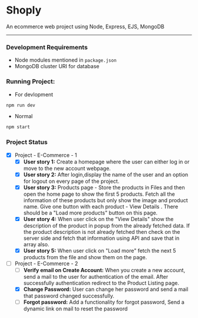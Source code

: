 # Shoply
An ecommerce web project using Node, Express,  EJS, MongoDB

________________________________

### Development Requirements

*  Node modules mentioned in `package.json`
* MongoDB cluster URI for database

### Running Project:
* For devlopment
```bash
npm run dev
```
* Normal
```bash
npm start
```


### Project Status
- [x] Project - E-Commerce - 1
    - [x] **User story 1:** Create a homepage where the user can either log in or move to the new account webpage.
    - [x] **User story 2:** After login,display the name of the user and an option for logout on every page of the project.
    - [x] **User story 3:** Products page - Store the products in Files and then open the home page to show the first 5 products. Fetch all the information of these products but only show the image and product name. Give one button with each product - View Details  .  There should be a "Load more products" button on this page.
    - [x] **User story 4:**  When user click on the "View Details" show the description of the product in popup from the already fetched data. If the product description is not already fetched then check on the server side and fetch that information using API and save that in array also.
    - [x] **User story 5:**  When user click on "Load more" fetch the next 5 products from the file and show them on the page.
- [ ] Project - E-Commerce - 2
    - [ ] **Verify email on Create Account:** When you create a new account, send a mail to the user for authentication of the email. After successfully authentication redirect to the Product Listing page.
    - [x] **Change Password:** User can change her password and send a mail that password changed successfully.
    - [ ] **Forgot password:** Add a functionality for forgot password, Send a dynamic link on mail to reset the password